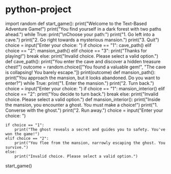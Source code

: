 # python-project
import random
def start_game():
    print("Welcome to the Text-Based Adventure Game!")
    print("You find yourself in a dark forest with two paths ahead.")
    while True:
        print("\nChoose your path:")
        print("1. Go left into a cave.")
        print("2. Go right towards a mysterious mansion.")
        print("3. Quit")
        choice = input("Enter your choice: ")
        if choice == "1":
            cave_path()
        elif choice == "2":
            mansion_path()
        elif choice == "3":
            print("Thanks for playing!")
            break
        else:
            print("Invalid choice. Please select a valid option.")
def cave_path():
    print("You enter the cave and discover a hidden treasure chest!")
    outcome = random.choice(["You found a valuable gem!", "The cave is collapsing! You barely escape."])
    print(outcome)
def mansion_path():
    print("You approach the mansion, but it looks abandoned. Do you want to enter?")
    while True:
        print("1. Enter the mansion.")
        print("2. Turn back.")
        choice = input("Enter your choice: ")
        if choice == "1":
            mansion_interior()
        elif choice == "2":
            print("You decide to turn back.")
            break
        else:
            print("Invalid choice. Please select a valid option.")
def mansion_interior():
    print("Inside the mansion, you encounter a ghost. You must make a choice!")
    print("1. Converse with the ghost.")
    print("2. Run away.")
    choice = input("Enter your choice: ")

    if choice == "1":
        print("The ghost reveals a secret and guides you to safety. You've won the game!")
    elif choice == "2":
        print("You flee from the mansion, narrowly escaping the ghost. You survive.")
    else:
        print("Invalid choice. Please select a valid option.")
start_game()
